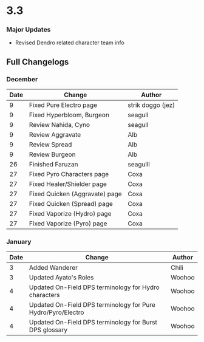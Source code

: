 # 3.3

### Major Updates

* Revised Dendro related character team info

## Full Changelogs

### December

| Date | Change                         | Author            |
| ---- | ------------------------------ | ----------------- |
| 9    | Fixed Pure Electro page        | strik doggo (jez) |
| 9    | Fixed Hyperbloom, Burgeon      | seagull           |
| 9    | Review Nahida, Cyno            | seagull           |
| 9    | Review Aggravate               | Alb               |
| 9    | Review Spread                  | Alb               |
| 9    | Review Burgeon                 | Alb               |
| 26   | Finished Faruzan               | seagulll          |
| 27   | Fixed Pyro Characters page     | Coxa              |
| 27   | Fixed Healer/Shielder page     | Coxa              |
| 27   | Fixed Quicken (Aggravate) page | Coxa              |
| 27   | Fixed Quicken (Spread) page    | Coxa              |
| 27   | Fixed Vaporize (Hydro) page    | Coxa              |
| 27   | Fixed Vaporize (Pyro) page     | Coxa              |

### January

| Date | Change                                                       | Author |
| ---- | ------------------------------------------------------------ | ------ |
| 3    | Added Wanderer                                               | Chili  |
| 3    | Updated Ayato's Roles                                        | Woohoo |
| 4    | Updated On-Field DPS terminology for Hydro characters        | Woohoo |
| 4    | Updated On-Field DPS terminology for Pure Hydro/Pyro/Electro | Woohoo |
| 4    | Updated On-Field DPS terminology for Burst DPS glossary      | Woohoo |
